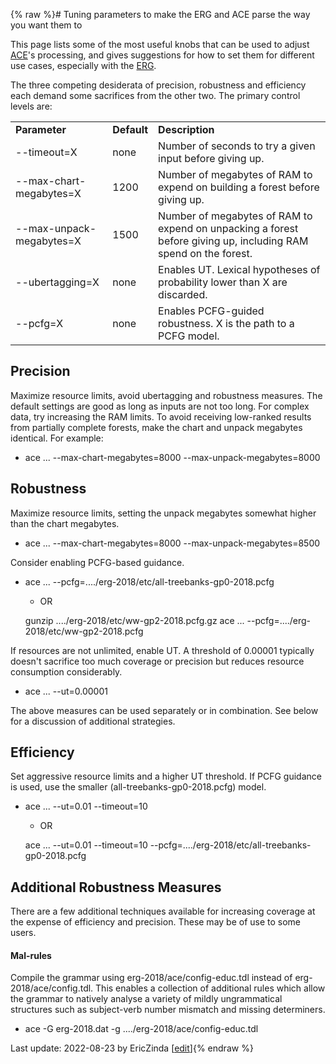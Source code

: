 {% raw %}# Tuning parameters to make the ERG and ACE parse the way you want them to

This page lists some of the most useful knobs that can be used to adjust
[ACE](https://delph-in.github.io/docs/tools/AceTop)'s processing, and gives suggestions for how to set them
for different use cases, especially with the [ERG](https://delph-in.github.io/docs/erg/ErgTop).

The three competing desiderata of precision, robustness and efficiency
each demand some sacrifices from the other two. The primary control
levels are:

|                          |             |                                                                                                                 |
|--------------------------|-------------|-----------------------------------------------------------------------------------------------------------------|
| **Parameter**            | **Default** | **Description**                                                                                                 |
| --timeout=X              | none        | Number of seconds to try a given input before giving up.                                                        |
| --max-chart-megabytes=X  | 1200        | Number of megabytes of RAM to expend on building a forest before giving up.                                     |
| --max-unpack-megabytes=X | 1500        | Number of megabytes of RAM to expend on unpacking a forest before giving up, including RAM spend on the forest. |
| --ubertagging=X          | none        | Enables UT. Lexical hypotheses of probability lower than X are discarded.                                       |
| --pcfg=X                 | none        | Enables PCFG-guided robustness. X is the path to a PCFG model.                                                  |

## Precision

Maximize resource limits, avoid ubertagging and robustness measures. The
default settings are good as long as inputs are not too long. For
complex data, try increasing the RAM limits. To avoid receiving
low-ranked results from partially complete forests, make the chart and
unpack megabytes identical. For example:

- ace ... --max-chart-megabytes=8000 --max-unpack-megabytes=8000

## Robustness

Maximize resource limits, setting the unpack megabytes somewhat higher
than the chart megabytes.

- ace ... --max-chart-megabytes=8000 --max-unpack-megabytes=8500

Consider enabling PCFG-based guidance.

- ace ... --pcfg=..../erg-2018/etc/all-treebanks-gp0-2018.pcfg
  - OR
  
  gunzip ..../erg-2018/etc/ww-gp2-2018.pcfg.gz ace ...
--pcfg=..../erg-2018/etc/ww-gp2-2018.pcfg

If resources are not unlimited, enable UT. A threshold of 0.00001
typically doesn't sacrifice too much coverage or precision but reduces
resource consumption considerably.

- ace ... --ut=0.00001

The above measures can be used separately or in combination. See below
for a discussion of additional strategies.

## Efficiency

Set aggressive resource limits and a higher UT threshold. If PCFG
guidance is used, use the smaller (all-treebanks-gp0-2018.pcfg) model.

- ace ... --ut=0.01 --timeout=10
  - OR
  
  ace ... --ut=0.01 --timeout=10
--pcfg=..../erg-2018/etc/all-treebanks-gp0-2018.pcfg

## Additional Robustness Measures

There are a few additional techniques available for increasing coverage
at the expense of efficiency and precision. These may be of use to some
users.

#### Mal-rules

Compile the grammar using erg-2018/ace/config-educ.tdl instead of
erg-2018/ace/config.tdl. This enables a collection of additional rules
which allow the grammar to natively analyse a variety of mildly
ungrammatical structures such as subject-verb number mismatch and
missing determiners.

- ace -G erg-2018.dat -g ..../erg-2018/ace/config-educ.tdl

Last update: 2022-08-23 by EricZinda [[edit](https://github.com/delph-in/docs/wiki/AceErgTuning/_edit)]{% endraw %}